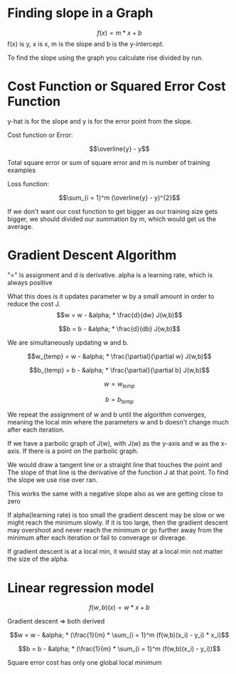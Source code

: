 # Finding slope in a Graph
$$f(x) = m * x + b$$
f(x) is y, x is x, m is the slope and b is the y-intercept.

To find the slope using the graph you calculate rise divided by run.


# Cost Function or Squared Error Cost Function
y-hat is for the slope and y is for the error point from the slope.

Cost function or Error: 

$$\overline{y} - y$$

Total square error or sum of square error and m is number of training examples

Loss function:

$$\sum_{i = 1}^m (\overline{y} - y)^{2}$$

If we don't want our cost function to get bigger as our training size gets bigger, we should divided
our summation by m, which would get us the average.


# Gradient Descent Algorithm

"=" is assignment and d is derivative.
alpha is a learning rate, which is always positive

What this does is it updates parameter w by a small amount in order to reduce the cost J.
$$w = w - &alpha; * \frac{d}{dw} J(w,b)$$

$$b = b - &alpha; * \frac{d}{db} J(w,b)$$

We are simultaneously updating w and b.

$$w_{temp} = w - &alpha; * \frac{\partial}{\partial w} J(w,b)$$

$$b_{temp} = b - &alpha; * \frac{\partial}{\partial b} J(w,b)$$

$$w = w_{temp}$$

$$b = b_{temp}$$

We repeat the assignment of w and b until the algorithm converges, meaning the local 
min where the parameters w and b doesn't change much after each iteration.

If we have a parbolic graph of J(w), with J(w) as the y-axis and w as the
x-axis. If there is a point on the parbolic graph.

We would draw a tangent line or a straight line that touches the point and
The slope of that line is the derivative of the function J at that point.
To find the slope we use rise over ran.

This works the same with a negative slope also as we are getting close to zero

If alpha(learning rate) is too small the gradient descent may be slow or 
we might reach the minimum slowly. If it is too large, then the gradient 
descent may overshoot and never reach the minimum or go further away from
the minimum after each iteration or fail to converage or diverage.

If gradient descent is at a local min, it would stay at a local min not 
matter the size of the alpha.


# Linear regression model 
$$f(w,b)(x) = w * x + b$$

Gradient descent => both derived

$$w = w - &alpha; * (\frac{1}{m} * \sum_{i = 1}^m (f(w,b)(x_i) - y_i) * x_i)$$

$$b = b - &alpha; * (\frac{1}{m}  * \sum_{i = 1}^m (f(w,b)(x_i) - y_i))$$

Square error cost has only one global local minimum



